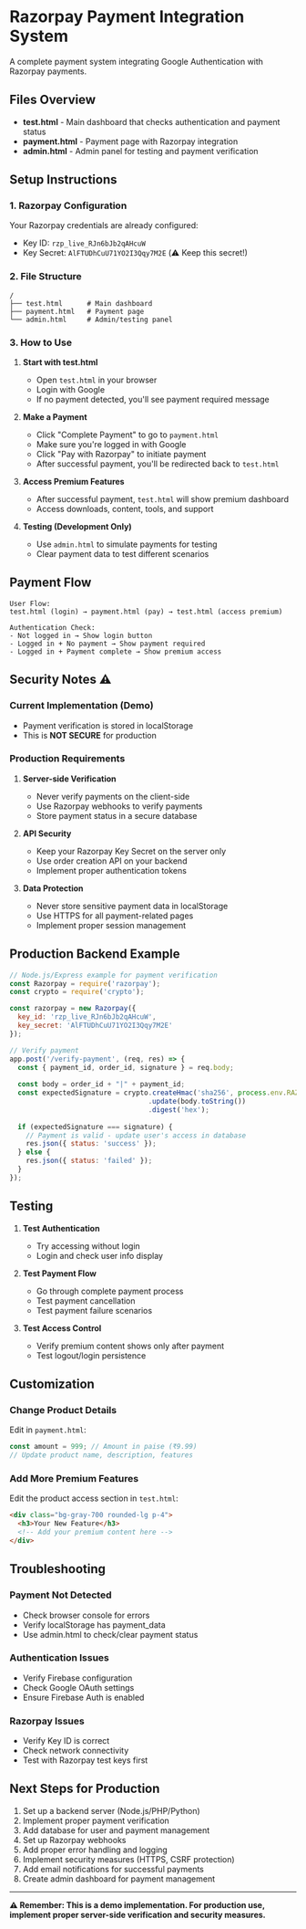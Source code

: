# Razorpay Payment Integration System

A complete payment system integrating Google Authentication with Razorpay payments.

## Files Overview

- **test.html** - Main dashboard that checks authentication and payment status
- **payment.html** - Payment page with Razorpay integration
- **admin.html** - Admin panel for testing and payment verification

## Setup Instructions

### 1. Razorpay Configuration
Your Razorpay credentials are already configured:
- Key ID: `rzp_live_RJn6bJb2qAHcuW`
- Key Secret: `AlFTUDhCuU71YO2I3Qqy7M2E` (⚠️ Keep this secret!)

### 2. File Structure
```
/
├── test.html      # Main dashboard
├── payment.html   # Payment page
└── admin.html     # Admin/testing panel
```

### 3. How to Use

1. **Start with test.html**
   - Open `test.html` in your browser
   - Login with Google
   - If no payment detected, you'll see payment required message

2. **Make a Payment**
   - Click "Complete Payment" to go to `payment.html`
   - Make sure you're logged in with Google
   - Click "Pay with Razorpay" to initiate payment
   - After successful payment, you'll be redirected back to `test.html`

3. **Access Premium Features**
   - After successful payment, `test.html` will show premium dashboard
   - Access downloads, content, tools, and support

4. **Testing (Development Only)**
   - Use `admin.html` to simulate payments for testing
   - Clear payment data to test different scenarios

## Payment Flow

```
User Flow:
test.html (login) → payment.html (pay) → test.html (access premium)

Authentication Check:
- Not logged in → Show login button
- Logged in + No payment → Show payment required
- Logged in + Payment complete → Show premium access
```

## Security Notes ⚠️

### Current Implementation (Demo)
- Payment verification is stored in localStorage
- This is **NOT SECURE** for production

### Production Requirements
1. **Server-side Verification**
   - Never verify payments on the client-side
   - Use Razorpay webhooks to verify payments
   - Store payment status in a secure database

2. **API Security**
   - Keep your Razorpay Key Secret on the server only
   - Use order creation API on your backend
   - Implement proper authentication tokens

3. **Data Protection**
   - Never store sensitive payment data in localStorage
   - Use HTTPS for all payment-related pages
   - Implement proper session management

## Production Backend Example

```javascript
// Node.js/Express example for payment verification
const Razorpay = require('razorpay');
const crypto = require('crypto');

const razorpay = new Razorpay({
  key_id: 'rzp_live_RJn6bJb2qAHcuW',
  key_secret: 'AlFTUDhCuU71YO2I3Qqy7M2E'
});

// Verify payment
app.post('/verify-payment', (req, res) => {
  const { payment_id, order_id, signature } = req.body;
  
  const body = order_id + "|" + payment_id;
  const expectedSignature = crypto.createHmac('sha256', process.env.RAZORPAY_SECRET)
                                  .update(body.toString())
                                  .digest('hex');
  
  if (expectedSignature === signature) {
    // Payment is valid - update user's access in database
    res.json({ status: 'success' });
  } else {
    res.json({ status: 'failed' });
  }
});
```

## Testing

1. **Test Authentication**
   - Try accessing without login
   - Login and check user info display

2. **Test Payment Flow**
   - Go through complete payment process
   - Test payment cancellation
   - Test payment failure scenarios

3. **Test Access Control**
   - Verify premium content shows only after payment
   - Test logout/login persistence

## Customization

### Change Product Details
Edit in `payment.html`:
```javascript
const amount = 999; // Amount in paise (₹9.99)
// Update product name, description, features
```

### Add More Premium Features
Edit the product access section in `test.html`:
```html
<div class="bg-gray-700 rounded-lg p-4">
  <h3>Your New Feature</h3>
  <!-- Add your premium content here -->
</div>
```

## Troubleshooting

### Payment Not Detected
- Check browser console for errors
- Verify localStorage has payment_data
- Use admin.html to check/clear payment status

### Authentication Issues
- Verify Firebase configuration
- Check Google OAuth settings
- Ensure Firebase Auth is enabled

### Razorpay Issues
- Verify Key ID is correct
- Check network connectivity
- Test with Razorpay test keys first

## Next Steps for Production

1. Set up a backend server (Node.js/PHP/Python)
2. Implement proper payment verification
3. Add database for user and payment management
4. Set up Razorpay webhooks
5. Add proper error handling and logging
6. Implement security measures (HTTPS, CSRF protection)
7. Add email notifications for successful payments
8. Create admin dashboard for payment management

---

**⚠️ Remember: This is a demo implementation. For production use, implement proper server-side verification and security measures.**